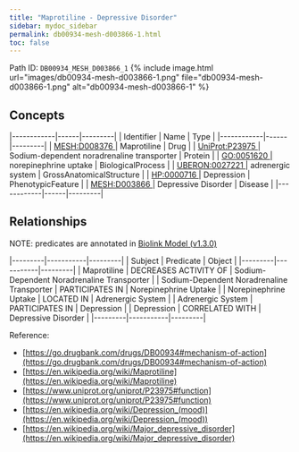 ```yaml
---
title: "Maprotiline - Depressive Disorder"
sidebar: mydoc_sidebar
permalink: db00934-mesh-d003866-1.html
toc: false 
---
```



Path ID: `DB00934_MESH_D003866_1`
{% include image.html url="images/db00934-mesh-d003866-1.png" file="db00934-mesh-d003866-1.png" alt="db00934-mesh-d003866-1" %}

## Concepts

|------------|------|---------|
| Identifier | Name | Type    |
|------------|------|---------|
| <a href="https://identifiers.org/MESH:D008376">MESH:D008376 </a> | Maprotiline | Drug |
| <a href="https://identifiers.org/UniProt:P23975">UniProt:P23975 </a> | Sodium-dependent noradrenaline transporter | Protein |
| <a href="https://identifiers.org/GO:0051620">GO:0051620 </a> | norepinephrine uptake | BiologicalProcess |
| <a href="https://identifiers.org/UBERON:0027221">UBERON:0027221 </a> | adrenergic system | GrossAnatomicalStructure |
| <a href="https://identifiers.org/HP:0000716">HP:0000716 </a> | Depression | PhenotypicFeature |
| <a href="https://identifiers.org/MESH:D003866">MESH:D003866 </a> | Depressive Disorder | Disease |
|------------|------|---------|

## Relationships


NOTE: predicates are annotated in <a href="https://github.com/biolink/biolink-model/releases/tag/v1.3.0">Biolink Model (v1.3.0)</a>

|---------|-----------|---------|
| Subject | Predicate | Object  |
|---------|-----------|---------|
| Maprotiline | DECREASES ACTIVITY OF | Sodium-Dependent Noradrenaline Transporter |
| Sodium-Dependent Noradrenaline Transporter | PARTICIPATES IN | Norepinephrine Uptake |
| Norepinephrine Uptake | LOCATED IN | Adrenergic System |
| Adrenergic System | PARTICIPATES IN | Depression |
| Depression | CORRELATED WITH | Depressive Disorder |
|---------|-----------|---------|

Reference: 
  - [https://go.drugbank.com/drugs/DB00934#mechanism-of-action](https://go.drugbank.com/drugs/DB00934#mechanism-of-action)
  - [https://en.wikipedia.org/wiki/Maprotiline](https://en.wikipedia.org/wiki/Maprotiline)
  - [https://www.uniprot.org/uniprot/P23975#function](https://www.uniprot.org/uniprot/P23975#function)
  - [https://en.wikipedia.org/wiki/Depression_(mood)](https://en.wikipedia.org/wiki/Depression_(mood))
  - [https://en.wikipedia.org/wiki/Major_depressive_disorder](https://en.wikipedia.org/wiki/Major_depressive_disorder)
